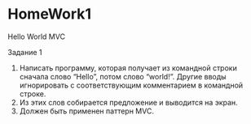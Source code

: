 # HomeWork1
Hello World MVC

Задание 1
1.	Написать программу, которая получает из командной строки сначала слово “Hello”, потом слово “world!”. Другие вводы игнорировать с соответствующим комментарием в командной строке. 
2.	Из этих слов собирается предложение и выводится на экран.
3.	Должен быть применен паттерн MVC.
